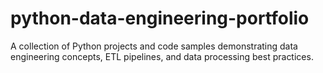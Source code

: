 # python-data-engineering-portfolio
A collection of Python projects and code samples demonstrating data engineering concepts, ETL pipelines, and data processing best practices.
